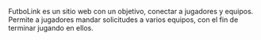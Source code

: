 FutboLink es un sitio web con un objetivo, conectar a jugadores y equipos. Permite a jugadores mandar solicitudes a varios equipos, con el fin de terminar jugando en ellos. 

